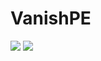 # VanishPE
[![](https://poggit.pmmp.io/shield.state/VanishPE)](https://poggit.pmmp.io/p/VanishPE)
<a href="https://poggit.pmmp.io/p/VanishPE"><img src="https://poggit.pmmp.io/shield.state/VanishPE"></a>
